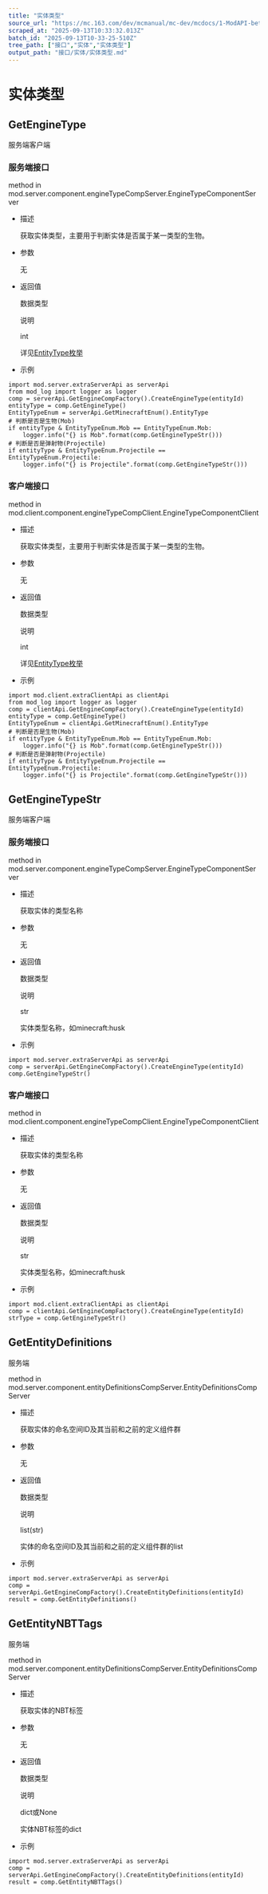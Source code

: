 ```yaml
---
title: "实体类型"
source_url: "https://mc.163.com/dev/mcmanual/mc-dev/mcdocs/1-ModAPI-beta/%E6%8E%A5%E5%8F%A3/%E5%AE%9E%E4%BD%93/%E5%AE%9E%E4%BD%93%E7%B1%BB%E5%9E%8B.html?catalog=1"
scraped_at: "2025-09-13T10:33:32.013Z"
batch_id: "2025-09-13T10-33-25-510Z"
tree_path: ["接口","实体","实体类型"]
output_path: "接口/实体/实体类型.md"
---
```


#  实体类型

##  GetEngineType

服务端客户端

###  服务端接口

method in mod.server.component.engineTypeCompServer.EngineTypeComponentServer

*   描述
    
    获取实体类型，主要用于判断实体是否属于某一类型的生物。
    
*   参数
    
    无
    
*   返回值
    
    数据类型
    
    说明
    
    int
    
    详见[EntityType枚举](https://mc.163.com/dev/mcmanual/mc-dev/mcdocs/1-ModAPI-beta/枚举值/EntityType.html)
    
*   示例
    

```
import mod.server.extraServerApi as serverApi
from mod_log import logger as logger
comp = serverApi.GetEngineCompFactory().CreateEngineType(entityId)
entityType = comp.GetEngineType()
EntityTypeEnum = serverApi.GetMinecraftEnum().EntityType
# 判断是否是生物(Mob)
if entityType & EntityTypeEnum.Mob == EntityTypeEnum.Mob:
    logger.info("{} is Mob".format(comp.GetEngineTypeStr()))
# 判断是否是弹射物(Projectile)
if entityType & EntityTypeEnum.Projectile == EntityTypeEnum.Projectile:
    logger.info("{} is Projectile".format(comp.GetEngineTypeStr()))

```

###  客户端接口

method in mod.client.component.engineTypeCompClient.EngineTypeComponentClient

*   描述
    
    获取实体类型，主要用于判断实体是否属于某一类型的生物。
    
*   参数
    
    无
    
*   返回值
    
    数据类型
    
    说明
    
    int
    
    详见[EntityType枚举](https://mc.163.com/dev/mcmanual/mc-dev/mcdocs/1-ModAPI-beta/枚举值/EntityType.html)
    
*   示例
    

```
import mod.client.extraClientApi as clientApi
from mod_log import logger as logger
comp = clientApi.GetEngineCompFactory().CreateEngineType(entityId)
entityType = comp.GetEngineType()
EntityTypeEnum = clientApi.GetMinecraftEnum().EntityType
# 判断是否是生物(Mob)
if entityType & EntityTypeEnum.Mob == EntityTypeEnum.Mob:
    logger.info("{} is Mob".format(comp.GetEngineTypeStr()))
# 判断是否是弹射物(Projectile)
if entityType & EntityTypeEnum.Projectile == EntityTypeEnum.Projectile:
    logger.info("{} is Projectile".format(comp.GetEngineTypeStr()))

```

##  GetEngineTypeStr

服务端客户端

###  服务端接口

method in mod.server.component.engineTypeCompServer.EngineTypeComponentServer

*   描述
    
    获取实体的类型名称
    
*   参数
    
    无
    
*   返回值
    
    数据类型
    
    说明
    
    str
    
    实体类型名称，如minecraft:husk
    
*   示例
    

```
import mod.server.extraServerApi as serverApi
comp = serverApi.GetEngineCompFactory().CreateEngineType(entityId)
comp.GetEngineTypeStr()

```

###  客户端接口

method in mod.client.component.engineTypeCompClient.EngineTypeComponentClient

*   描述
    
    获取实体的类型名称
    
*   参数
    
    无
    
*   返回值
    
    数据类型
    
    说明
    
    str
    
    实体类型名称，如minecraft:husk
    
*   示例
    

```
import mod.client.extraClientApi as clientApi
comp = clientApi.GetEngineCompFactory().CreateEngineType(entityId)
strType = comp.GetEngineTypeStr()

```

##  GetEntityDefinitions

服务端

method in mod.server.component.entityDefinitionsCompServer.EntityDefinitionsCompServer

*   描述
    
    获取实体的命名空间ID及其当前和之前的定义组件群
    
*   参数
    
    无
    
*   返回值
    
    数据类型
    
    说明
    
    list(str)
    
    实体的命名空间ID及其当前和之前的定义组件群的list
    
*   示例
    

```
import mod.server.extraServerApi as serverApi
comp = serverApi.GetEngineCompFactory().CreateEntityDefinitions(entityId)
result = comp.GetEntityDefinitions()

```

##  GetEntityNBTTags

服务端

method in mod.server.component.entityDefinitionsCompServer.EntityDefinitionsCompServer

*   描述
    
    获取实体的NBT标签
    
*   参数
    
    无
    
*   返回值
    
    数据类型
    
    说明
    
    dict或None
    
    实体NBT标签的dict
    
*   示例
    

```
import mod.server.extraServerApi as serverApi
comp = serverApi.GetEngineCompFactory().CreateEntityDefinitions(entityId)
result = comp.GetEntityNBTTags()

```